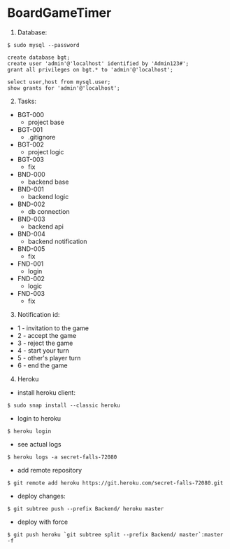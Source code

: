 # BoardGameTimer

1. Database:
```
$ sudo mysql --password

create database bgt;
create user 'admin'@'localhost' identified by 'Admin123#';
grant all privileges on bgt.* to 'admin'@'localhost';

select user,host from mysql.user;
show grants for 'admin'@'localhost';
```

2. Tasks:
- BGT-000
	- project base
- BGT-001
	- .gitignore
- BGT-002
	- project logic
- BGT-003
	- fix
- BND-000
	- backend base
- BND-001
	- backend logic
- BND-002
	- db connection
- BND-003
	- backend api
- BND-004
	- backend notification
- BND-005
	- fix
- FND-001
	- login
- FND-002
	- logic
- FND-003
	- fix

3. Notification id:
- 1 - invitation to the game
- 2 - accept the game
- 3 - reject the game
- 4 - start your turn
- 5 - other's player turn
- 6 - end the game

4. Heroku
- install heroku client: 
```
$ sudo snap install --classic heroku
```
- login to heroku
```
$ heroku login
```
- see actual logs
```
$ heroku logs -a secret-falls-72080
```
- add remote repository
```
$ git remote add heroku https://git.heroku.com/secret-falls-72080.git
```
- deploy changes:
```
$ git subtree push --prefix Backend/ heroku master
```
- deploy with force
```
$ git push heroku `git subtree split --prefix Backend/ master`:master -f
```

